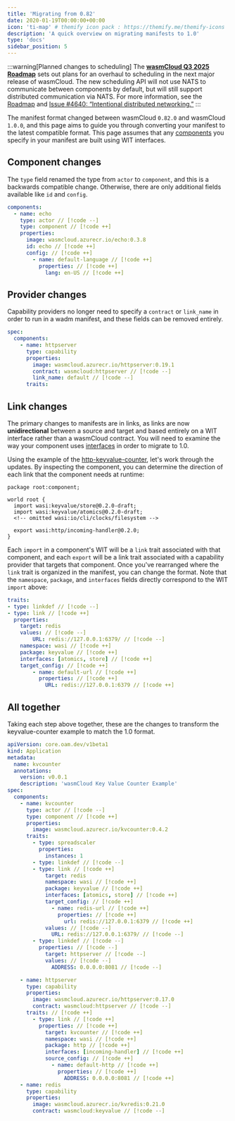 ```yaml
---
title: 'Migrating from 0.82'
date: 2020-01-19T00:00:00+00:00
icon: 'ti-map' # themify icon pack : https://themify.me/themify-icons
description: 'A quick overview on migrating manifests to 1.0'
type: 'docs'
sidebar_position: 5
---
```


:::warning[Planned changes to scheduling]
The [**wasmCloud Q3 2025 Roadmap**](https://github.com/orgs/wasmCloud/projects/7) sets out plans for an overhaul to scheduling in the next major release of wasmCloud. The new scheduling API will not use NATS to communicate between components by default, but will still support distributed communication via NATS. For more information, see the [Roadmap](https://github.com/orgs/wasmCloud/projects/7) and [Issue #4640: “Intentional distributed networking.”](https://github.com/wasmCloud/wasmCloud/issues/4640)
:::

The manifest format changed between wasmCloud `0.82.0` and wasmCloud `1.0.0`, and this page aims to guide you through converting your manifest to the latest compatible format. This page assumes that any [components](/docs/concepts/components.mdx) you specify in your manifest are built using WIT interfaces.

## Component changes

The `type` field renamed the type from `actor` to `component`, and this is a backwards compatible change. Otherwise, there are only additional fields available like `id` and `config`.

```yaml
components:
  - name: echo
    type: actor // [!code --]
    type: component // [!code ++]
    properties:
      image: wasmcloud.azurecr.io/echo:0.3.8
      id: echo // [!code ++]
      config: // [!code ++]
        - name: default-language // [!code ++]
          properties: // [!code ++]
            lang: en-US // [!code ++]
```

## Provider changes

Capability providers no longer need to specify a `contract` or `link_name` in order to run in a wadm manifest, and these fields can be removed entirely.

```yaml
spec:
  components:
    - name: httpserver
      type: capability
      properties:
        image: wasmcloud.azurecr.io/httpserver:0.19.1
        contract: wasmcloud:httpserver // [!code --]
        link_name: default // [!code --]
      traits:
```

## Link changes

The primary changes to manifests are in links, as links are now **unidirectional** between a source and target and based entirely on a WIT interface rather than a wasmCloud contract. You will need to examine the way your component uses [interfaces](/docs/concepts/interfaces.mdx) in order to migrate to 1.0.

Using the example of the [http-keyvalue-counter](https://github.com/wasmCloud/wasmCloud/tree/main/examples/rust/components/http-keyvalue-counter), let's work through the updates. By inspecting the component, you can determine the direction of each link that the component needs at runtime:

```wit
package root:component;

world root {
  import wasi:keyvalue/store@0.2.0-draft;
  import wasi:keyvalue/atomics@0.2.0-draft;
  <!-- omitted wasi:io/cli/clocks/filesystem -->

  export wasi:http/incoming-handler@0.2.0;
}
```

Each `import` in a component's WIT will be a `link` trait associated with that component, and each `export` will be a link trait associated with a capability provider that targets that component. Once you've rearranged where the `link` trait is organized in the manifest, you can change the format. Note that the `namespace`, `package`, and `interfaces` fields directly correspond to the WIT `import` above:

```yaml
traits:
- type: linkdef // [!code --]
- type: link // [!code ++]
  properties:
    target: redis
    values: // [!code --]
        URL: redis://127.0.0.1:6379/ // [!code --]
    namespace: wasi // [!code ++]
    package: keyvalue // [!code ++]
    interfaces: [atomics, store] // [!code ++]
    target_config: // [!code ++]
        - name: default-url // [!code ++]
          properties: // [!code ++]
            URL: redis://127.0.0.1:6379 // [!code ++]
```

## All together

Taking each step above together, these are the changes to transform the keyvalue-counter example to match the 1.0 format.

```yaml
apiVersion: core.oam.dev/v1beta1
kind: Application
metadata:
  name: kvcounter
  annotations:
    version: v0.0.1
    description: 'wasmCloud Key Value Counter Example'
spec:
  components:
    - name: kvcounter
      type: actor // [!code --]
      type: component // [!code ++]
      properties:
        image: wasmcloud.azurecr.io/kvcounter:0.4.2
      traits:
        - type: spreadscaler
          properties:
            instances: 1
        - type: linkdef // [!code --]
        - type: link // [!code ++]
            target: redis
            namespace: wasi // [!code ++]
            package: keyvalue // [!code ++]
            interfaces: [atomics, store] // [!code ++]
            target_config: // [!code ++]
              - name: redis-url // [!code ++]
                properties: // [!code ++]
                  url: redis://127.0.0.1:6379 // [!code ++]
            values: // [!code --]
              URL: redis://127.0.0.1:6379/ // [!code --]
        - type: linkdef // [!code --]
          properties: // [!code --]
            target: httpserver // [!code --]
            values: // [!code --]
              ADDRESS: 0.0.0.0:8081 // [!code --]

    - name: httpserver
      type: capability
      properties:
        image: wasmcloud.azurecr.io/httpserver:0.17.0
        contract: wasmcloud:httpserver // [!code --]
      traits: // [!code ++]
        - type: link // [!code ++]
          properties: // [!code ++]
            target: kvcounter // [!code ++]
            namespace: wasi // [!code ++]
            package: http // [!code ++]
            interfaces: [incoming-handler] // [!code ++]
            source_config: // [!code ++]
              - name: default-http // [!code ++]
                properties: // [!code ++]
                  ADDRESS: 0.0.0.0:8081 // [!code ++]
    - name: redis
      type: capability
      properties:
        image: wasmcloud.azurecr.io/kvredis:0.21.0
        contract: wasmcloud:keyvalue // [!code --]
```
